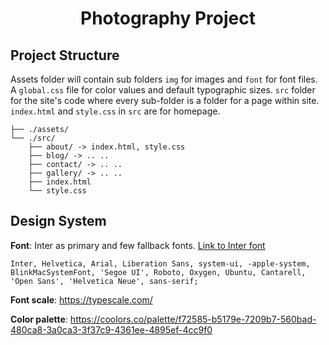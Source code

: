 <h1 align="center">Photography Project</h1>

## Project Structure

Assets folder will contain sub folders `img` for images and `font` for font files. A `global.css` file for color values and default typographic sizes. `src` folder for the site's code where every sub-folder is a folder for a page within site. `index.html` and `style.css` in `src` are for homepage.

```
├── ./assets/
└── ./src/
    ├── about/ -> index.html, style.css
    ├── blog/ -> .. ..
    ├── contact/ -> .. ..
    ├── gallery/ -> .. ..
    ├── index.html
    └── style.css
```

## Design System

**Font**: Inter as primary and few fallback fonts. [Link to Inter font](https://rsms.me/inter/)

`Inter, Helvetica, Arial, Liberation Sans, system-ui, -apple-system, BlinkMacSystemFont, 'Segoe UI', Roboto, Oxygen, Ubuntu, Cantarell, 'Open Sans', 'Helvetica Neue', sans-serif;`

**Font scale**: https://typescale.com/

**Color palette**: https://coolors.co/palette/f72585-b5179e-7209b7-560bad-480ca8-3a0ca3-3f37c9-4361ee-4895ef-4cc9f0

